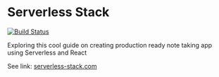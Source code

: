 # Serverless Stack

[![Build Status](https://travis-ci.org/chardmd/serverless-stack.svg)](https://travis-ci.org/chardmd/serverless-stack)

Exploring this cool guide on creating production ready note taking app using Serverless and React

See link: <a href="https://serverless-stack.com" target="_blank">serverless-stack.com</a>
